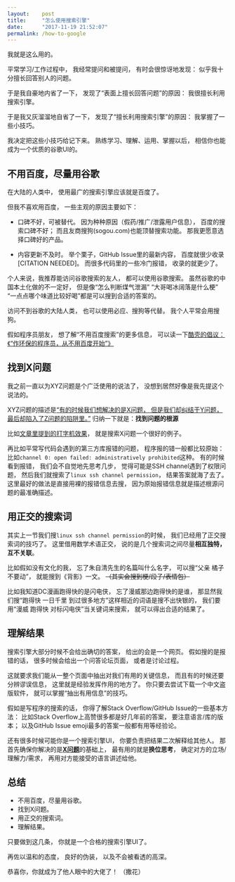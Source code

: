 ```yaml
---
layout:    post
title:     "怎么使用搜索引擎"
date:      "2017-11-19 21:52:07"
permalink: /how-to-google
---
```


我就是这么用的。

<!--MORE-->

平常学习/工作过程中，
我经常提问和被提问，
有时会很惊讶地发现：
似乎我十分擅长回答别人的问题。

于是我自豪地内省了一下，
发现了“表面上擅长回答问题”的原因：
我很擅长利用搜索引擎。

于是我又灰溜溜地自省了一下，
发现了“擅长利用搜索引擎”的原因：
我掌握了一些小技巧。

我决定把这些小技巧给记下来。
熟练学习、理解、运用、掌握以后，
相信你也能成为一个优质的谷歌UI的。


## 不用百度，尽量用谷歌

在大陆的人类中，
使用最广的搜索引擎应该就是百度了。

但我不喜欢用百度，
一些主观的原因主要如下：

* 口碑不好，可被替代。
因为种种原因（假药/推广/泄露用户信息），
百度的搜索口碑不好；
而且友商搜狗(sogou.com)也能顶替搜索功能。
那我更愿意选择口碑好的产品。

* 内容更新不及时。
举个栗子，GitHub Issue里的最新内容，
百度就很少收录[CITATION NEEDED]。
而很多代码里的一些冷门报错，
收录的就更少了。

个人来说，我推荐能访问谷歌搜索的友人，
都可以使用谷歌搜索。
虽然谷歌的中国本土化做的不一定好，
但是像“怎么判断煤气泄漏”
“大哥喝冰阔落是什么梗”
“一点点哪个味道比较好喝”都是可以搜到合适的答案的。

访问不到谷歌的大陆人类，
也可以使用必应、搜狗等代替。
我个人平常会用搜狗。

假如程序员朋友，
想了解“不用百度搜索”的更多信息，
可以读一下[酷壳的倡议：《“作环保的程序员，从不用百度开始”》][anti-baidu]


## 找到X问题

我之前一直以为XYZ问题是个广泛使用的说法了，
没想到居然好像是我先提这个说法的。

XYZ问题的描述是[“有的时候我们想解决的是X问题， 但是我们却纠结于Y问题， 最后却陷入了Z问题的陷阱里。”][xyz]
归纳一下就是：**找到问题的根源**

比如[文章里提到的打字机效果][xyz]，
就是搜索X问题一个很好的例子。

再比如平常写代码会遇到的第三方库报错的问题，
程序报的错一般都比较原始：
比如`channel 0: open failed: administratively prohibited`这种。
有的时候看到报错，
我们会不自觉地先思考几步，
觉得可能是SSH channel遇到了权限问题，
然后我们就搜索了`linux ssh channel permission`，
结果答案就海了去了。
这里最好的做法是直接用裸的报错信息去搜，
因为原始报错信息就是描述根源问题的最准确描述。


## 用正交的搜索词

其实上一节我们搜`linux ssh channel permission`的时候，
我们已经用了正交搜索词的技巧了。
这里借用数学术语正交，
说的是几个搜索词之间尽量**相互独特，互不关联**。

比如假如没有文化的我，
忘了朱自清先生的名篇叫什么名字，
可以搜“父亲 橘子 不要动”，
就能搜到《背影》一文。
~~（其实会搜到梗/段子/表情包）~~

比如我知道DC漫画跑得快的是闪电侠，
忘了漫威那边跑得快的是谁，
那显然我们搜“跑得快 一日千里 到过很多地方”这样相近的词语是搜不出快银的，
我们要用“漫威 跑得快 对标闪电侠”当关键词来搜索，
就可以得出合适的结果了。


## 理解结果

搜索引擎大部分时候不会给出确切的答案，
给出的会是一个网页。
假如搜的是报错的话，
很多时候会给出一个问答论坛页面，
或者是讨论过程。

这就要求我们能从一整个页面中抽出对我们有用的关键信息，
而且有的时候还要分辨谬误信息，
这里就是经验发挥作用的地方了。
你只要去尝试下载一个中文盗版软件，
就可以掌握“抽出有用信息”的技巧。

假如是写程序的搜索的话，
你得了解Stack Overflow/GitHub Issue的一些基本方法：
比如Stack Overflow上高赞很多都是好几年前的答案，
要注意语言/库的版本；
以及GitHub Issue emoji最多的答案一般都有用等经验论。

还有很多时候可能你是一个搜索引擎UI，
你要负责把结果二次解释给其他人。
那首先确保你解决的是[**X问题**][xyz]的基础上，
最有用的就是**换位思考**，
确定对方的立场/理解力/需求，
再用对方能接受的语言讲述给他。


## 总结

* 不用百度，尽量用谷歌。
* 找到X问题。
* 用正交的搜索词。
* 理解结果。

只要做到这几条，
你就是一个合格的搜索引擎UI了。

再佐以温和的态度，
良好的伪装，
以及不会被看透的高深。

恭喜你，你就成为了他人眼中的大佬了！
（撒花）

[anti-baidu]: https://coolshell.cn/articles/9308.html
[xyz]: /x-y-z-question

